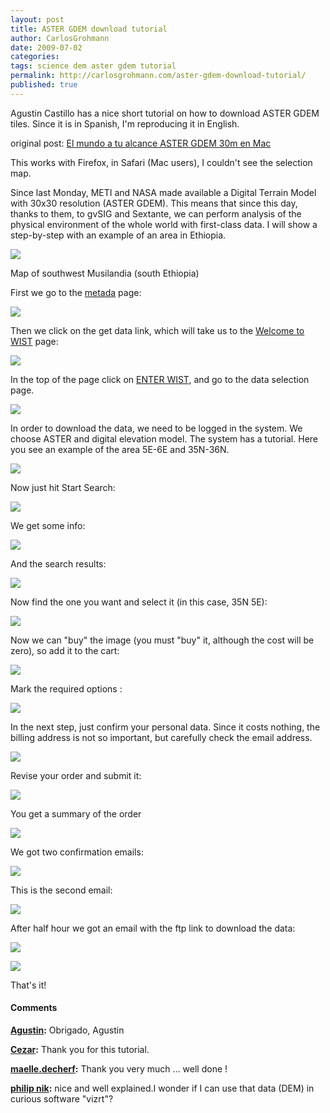 ```yaml
---
layout: post
title: ASTER GDEM download tutorial
author: CarlosGrohmann
date: 2009-07-02
categories: 
tags: science dem aster gdem tutorial
permalink: http://carlosgrohmann.com/aster-gdem-download-tutorial/
published: true
---
```



Agustin Castillo has a nice short tutorial on how to download ASTER GDEM tiles. Since it is in Spanish, I'm reproducing it in English.  

original post: [El mundo a tu alcance ASTER GDEM 30m en Mac](http://gvsigmac.blogspot.com/2009/07/el-mundo-tu-alcance-aster-gdem-30m-en.html)  

This works with Firefox, in Safari (Mac users), I couldn't see the selection map.  

Since last Monday, METI and NASA made available a Digital Terrain Model with 30x30 resolution (ASTER GDEM). This means that since this day, thanks to them, to gvSIG and Sextante, we can perform analysis of the physical environment of the whole world with first-class data. I will show a step-by-step with an example of an area in Ethiopia.  

![](/img/picture801.png?w=300)  

Map of southwest Musilandia (south Ethiopia)  

First we go to the [metada](http://gcmd.nasa.gov/KeywordSearch/Metadata.do?Portal=GCMD&KeywordPath=%5BSource_Name%3A+Short_Name%3D%27TERRA%27%5D&OrigMetadataNode=GCMD&EntryId=ASTGTM1&MetadataView=Full&MetadataType=0&lbnode=mdlb2) page:    

![](/img/picture631.png?w=300)  

Then we click on the get data link, which will take us to the [Welcome to WIST](https://wist.echo.nasa.gov/%7Ewist/api/imswelcome/) page:    

![](/img/picture641.png?w=300)  

In the top of the page click on [ENTER WIST](https://wist.echo.nasa.gov/wist-bin/api/ims.cgi?mode=MAINSRCH&JS=1), and go to the data selection page.  

![](/img/picture651.png?w=300)    

In order to download the data, we need to be logged in the system. We choose ASTER and digital elevation model. The system has a tutorial. Here you see an example of the area 5E-6E and 35N-36N.  

![](/img/picture661.png?w=300)  

Now just hit Start Search:    

![](/img/picture671.png?w=300)  

We get some info:  

![](/img/picture681.png?w=300)  

And the search results:  

![](/img/picture691.png?w=300)  

Now find the one you want and select it (in this case, 35N 5E):  

![](/img/picture701.png?w=300)  

Now we can "buy" the image (you must "buy" it, although the cost will be zero), so add it to the cart:    

![](/img/picture711.png?w=300)  

Mark the required options :    

![](/img/picture721.png?w=300)  

In the next step, just confirm your personal data. Since it costs nothing, the billing address is not so important, but carefully check the email address.  


![](/img/picture731.png?w=300)  

Revise your order and submit it:  

![](/img/picture7411.png?w=300)  

You get a summary of the order  

![](/img/picture751.png?w=300)  

We got two confirmation emails:  

![](/img/picture761.png?w=300)  

This is the second email:  

![](/img/picture771.png?w=300)  

After half hour we got an email with the ftp link to download the data:  

![](/img/picture781.png?w=300)  

![](/img/picture791.png?w=300)  

That's it!



#### Comments

**[Agustin](#2 "2009-07-03 17:21:17"):** Obrigado, Agustin

**[Cezar](#3 "2009-07-14 19:28:33"):** Thank you for this tutorial.

**[maelle.decherf](#4 "2009-07-16 10:19:08"):** Thank you very much ... well done !

**[philip nik](#5 "2010-03-16 13:05:10"):** nice and well explained.I wonder if I can use that data (DEM) in curious software "vizrt"?



